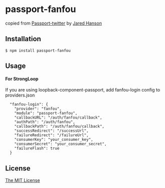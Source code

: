 # passport-fanfou

copied from [Passport-twitter](https://github.com/jaredhanson/passport-twitter) by [Jared Hanson](http://github.com/jaredhanson)

## Installation

    $ npm install passport-fanfou

## Usage

#### For StrongLoop

If you are using loopback-component-passport, add fanfou-login config to providers.json

```
  "fanfou-login": {
    "provider": "fanfou",
    "module": "passport-fanfou",
    "callbackURL": "/auth/fanfou/callback",
    "authPath": "/auth/fanfou",
    "callbackPath": "/auth/fanfou/callback",
    "successRedirect": "/successUrl",
    "failureRedirect": "/failureUrl",
    "consumerKey": "your_consumer_key",
    "consumerSecret": "your_consumer_secret",
    "failureFlash": true
  }
```

## License

[The MIT License](http://opensource.org/licenses/MIT)

